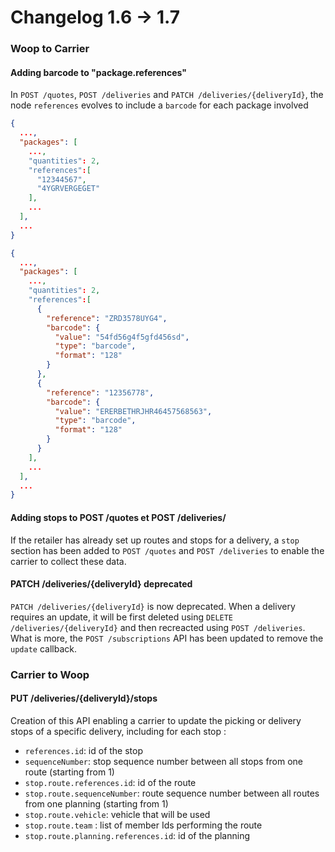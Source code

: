 # Changelog 1.6 -> 1.7

### Woop to Carrier

#### Adding barcode to "package.references"

In `POST /quotes`, `POST /deliveries` and `PATCH /deliveries/{deliveryId}`, the node `references` evolves to include a `barcode` for each package involved

<!--
type: tab
title: 1.6.0
-->

```json
{
  ...,
  "packages": [
    ...,
    "quantities": 2,
    "references":[
      "12344567",
      "4YGRVERGEGET"
    ],
    ...
  ],
  ...
}
```

<!--
type: tab
title: 1.7.0
-->

```json
{
  ...,
  "packages": [
    ...,
    "quantities": 2,
    "references":[
      {
        "reference": "ZRD3578UYG4",
        "barcode": {
          "value": "54fd56g4f5gfd456sd",
          "type": "barcode",
          "format": "128"
        }
      },
      {
        "reference": "12356778",
        "barcode": {
          "value": "ERERBETHRJHR46457568563",
          "type": "barcode",
          "format": "128"
        }
      }
    ],
    ...
  ],
  ...
}
```

<!-- type: tab-end -->

#### Adding stops to POST /quotes et POST /deliveries/
If the retailer has already set up routes and stops for a delivery, a `stop` section has been added to `POST /quotes` and `POST /deliveries` to enable the carrier to collect these data.


#### PATCH /deliveries/{deliveryId} deprecated
`PATCH /deliveries/{deliveryId}` is now deprecated. When a delivery requires an update, it will be first deleted using `DELETE /deliveries/{deliveryId}` and then recreacted using `POST /deliveries`.
What is more, the `POST /subscriptions` API has been updated to remove the `update` callback.


### Carrier to Woop
#### PUT /deliveries/{deliveryId}/stops

Creation of this API enabling a carrier to update the picking or delivery stops of a specific delivery, including for each stop :

- `references.id`: id of the stop
- `sequenceNumber`: stop sequence number between all stops from one route (starting from 1)
- `stop.route.references.id`: id of the route
- `stop.route.sequenceNumber`: route sequence number between all routes from one planning (starting from 1)
- `stop.route.vehicle`: vehicle that will be used
- `stop.route.team` : list of member Ids performing the route
- `stop.route.planning.references.id`: id of the planning
